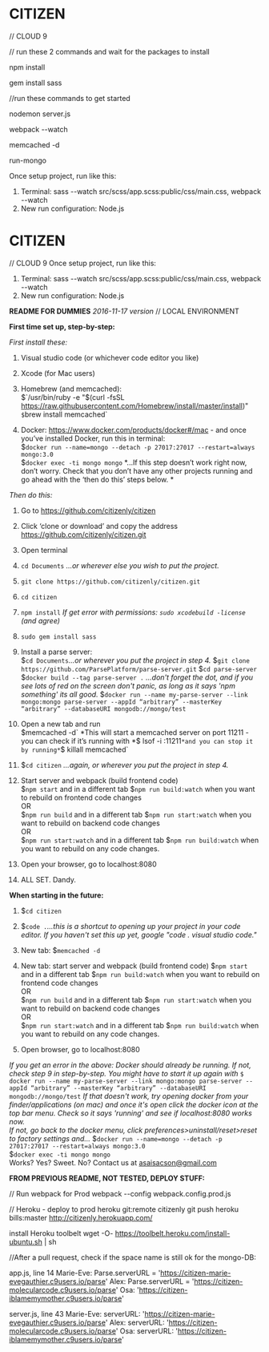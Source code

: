 # CITIZEN

// CLOUD 9

// run these 2 commands and wait for the packages to install

npm install

gem install sass


//run these commands to get started

nodemon server.js

webpack --watch

memcached -d

run-mongo

Once setup project, run like this:
1. Terminal: sass --watch src/scss/app.scss:public/css/main.css, webpack --watch
2. New run configuration: Node.js



# CITIZEN

// CLOUD 9
Once setup project, run like this:
1. Terminal: sass --watch src/scss/app.scss:public/css/main.css, webpack --watch
2. New run configuration: Node.js



**README FOR DUMMIES** *2016-11-17 version*
// LOCAL ENVIRONMENT

**First time set up, step-by-step:**  

*First install these:*

1. Visual studio code (or whichever code editor you like)

2. Xcode (for Mac users)

3. Homebrew (and memcached):  
$`/usr/bin/ruby -e "$(curl -fsSL https://raw.githubusercontent.com/Homebrew/install/master/install)"`  
$`brew install memcached`  

4. Docker: https://www.docker.com/products/docker#/mac - and once you’ve installed Docker, run this in terminal:   
    $`docker run --name=mongo --detach -p 27017:27017 --restart=always mongo:3.0`  
    $`docker exec -ti mongo mongo`  *...If this step doesn’t work right now, don’t worry. Check that you don’t have any other projects running and go ahead with the ‘then do this’ steps below. *

*Then do this:*

1. Go to https://github.com/citizenly/citizen

2. Click ‘clone or download’ and copy the address https://github.com/citizenly/citizen.git

3. Open terminal

4. `cd Documents` *...or wherever else you wish to put the project.*

5. `git clone https://github.com/citizenly/citizen.git`

6. `cd citizen`

7. `npm install`
  *If get error with permissions: *`sudo xcodebuild -license`* (and agree)*

8. `sudo gem install sass`
9. Install a parse server:  
  $`cd Documents`*...or wherever you put the project in step 4.*
  $`git clone https://github.com/ParsePlatform/parse-server.git`
  $`cd parse-server`  
  $`docker build --tag parse-server .`  *...don't forget the dot, and if you see lots of red on the screen don't panic, as long as it says 'npm something' its all good.*
  $`docker run --name my-parse-server --link mongo:mongo parse-server --appId “arbitrary” --masterKey “arbitrary” --databaseURI mongodb://mongo/test`

10. Open a new tab and run  
$`memcached -d`
*This will start a memcached server on port 11211 - you can check if it’s running with *`$ lsof -i :11211` *and you can stop it by running* `$ killall memcached`
11. $`cd citizen` *...again, or wherever you put the project in step 4.*
12. Start server and webpack (build frontend code)  
  $`npm start`  and in a different tab  $`npm run build:watch`      when you want to rebuild on frontend code changes  
  OR  
  $`npm run build`  and in a different tab $`npm run start:watch`  when you want to rebuild on backend code changes  
  OR  
  $`npm run start:watch`   and in a different tab  $`npm run build:watch` when you want to rebuild on any code changes.

13. Open your browser, go to localhost:8080
14. ALL SET. Dandy.



**When starting in the future:**

1. $`cd citizen`

2. $`code .`*...this is a shortcut to opening up your project in your code editor. If you haven't set this up yet, google "code . visual studio code."*

3. New tab: $`memcached -d`

4. New tab: start server and webpack (build frontend code)
$`npm start`  and in a different tab  $`npm run build:watch`      when you want to rebuild on frontend code changes   
OR  
$`npm run build`  and in a different tab $`npm run start:watch`  when you want to rebuild on backend code changes  
OR  
$`npm run start:watch`   and in a different tab $`npm run build:watch` when you want to rebuild on any code changes. 

5. Open browser, go to localhost:8080


*If you get an error in the above:  Docker should already be running. If not, check step 9 in step-by-step. You might have to start it up again with* `$ docker run --name my-parse-server --link mongo:mongo parse-server --appId “arbitrary” --masterKey “arbitrary” --databaseURI mongodb://mongo/test`
*If that doesn't work, try opening docker from your finder/applications (on mac) and once it's open click the docker icon at the top bar menu. Check so it says 'running' and see if localhost:8080 works now.  
If not, go back to the docker menu, click preferences>uninstall/reset>reset to factory settings and...*
    $`docker run --name=mongo --detach -p 27017:27017 --restart=always mongo:3.0`  
    $`docker exec -ti mongo mongo`  
Works? Yes? Sweet. No? Contact us at asaisacson@gmail.com



**FROM PREVIOUS README, NOT TESTED, DEPLOY STUFF:**

// Run webpack for Prod
webpack --config webpack.config.prod.js


// Heroku - deploy to prod
heroku git:remote citizenly
git push heroku bills:master
http://citizenly.herokuapp.com/




install Heroku toolbelt
wget -O- https://toolbelt.heroku.com/install-ubuntu.sh | sh


//After a pull request, check if the space name is still ok for the mongo-DB:

app.js, line 14
Marie-Eve: Parse.serverURL = 'https://citizen-marie-evegauthier.c9users.io/parse'
Alex: Parse.serverURL = 'https://citizen-molecularcode.c9users.io/parse'
Osa: 'https://citizen-iblamemymother.c9users.io/parse'

server.js, line 43
Marie-Eve:  serverURL: 'https://citizen-marie-evegauthier.c9users.io/parse' 
Alex: serverURL: 'https://citizen-molecularcode.c9users.io/parse'
Osa: serverURL: 'https://citizen-iblamemymother.c9users.io/parse'